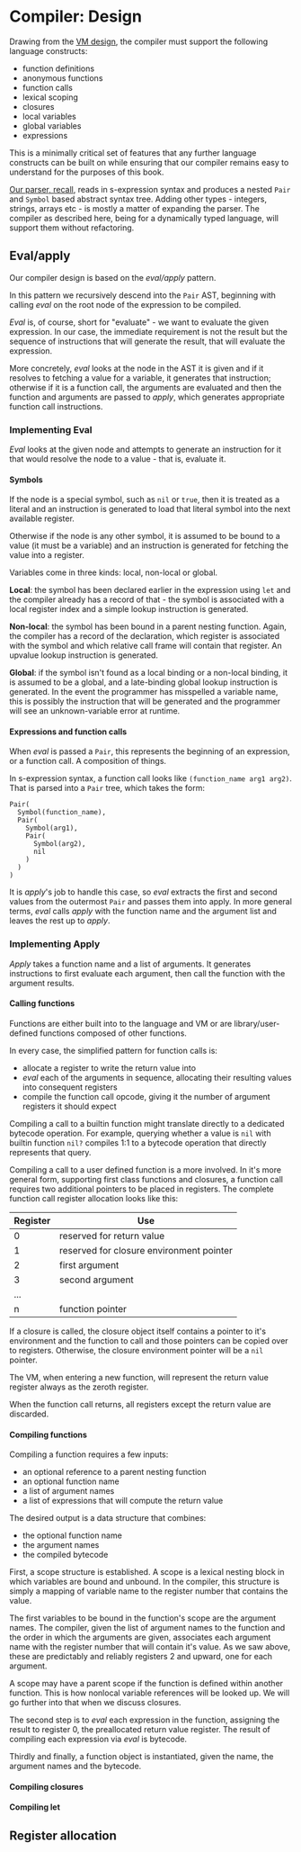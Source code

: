 # Compiler: Design

Drawing from the [VM design](./chapter-interp-vm-design.md), the compiler must
support the following language constructs:

* function definitions
* anonymous functions
* function calls
* lexical scoping
* closures
* local variables
* global variables
* expressions

This is a minimally critical set of features that any further language
constructs can be built on while ensuring that our compiler remains easy to
understand for the purposes of this book.

[Our parser, recall](./chapter-interp-parsing.md), reads in s-expression syntax
and produces a nested `Pair` and `Symbol` based abstract syntax tree. Adding
other types - integers, strings, arrays etc - is mostly a matter of expanding
the parser.  The compiler as described here, being for a dynamically typed
language, will support them without refactoring.

## Eval/apply

Our compiler design is based on the _eval/apply_ pattern.

In this pattern we recursively descend into the `Pair` AST, beginning with
calling _eval_ on the root node of the expression to be compiled.

_Eval_ is, of course, short for "evaluate" - we want to evaluate the given
expression. In our case, the immediate requirement is not the result but the
sequence of instructions that will generate the result, that will evaluate the
expression.

More concretely, _eval_ looks at the node in the AST it is given and if it
resolves to fetching a value for a variable, it generates that instruction;
otherwise if it is a function call, the arguments are evaluated and then the
function and arguments are passed to _apply_, which generates appropriate
function call instructions.

### Implementing Eval

_Eval_ looks at the given node and attempts to generate an instruction for it
that would resolve the node to a value - that is, evaluate it.

#### Symbols

If the node is a special symbol, such as `nil` or `true`, then it is treated as
a literal and an instruction is generated to load that literal symbol into the
next available register.

Otherwise if the node is any other symbol, it is assumed to be bound to a value
(it must be a variable) and an instruction is generated for fetching the value
into a register.

Variables come in three kinds: local, non-local or global.

**Local**: the symbol has been declared earlier in the expression using `let` and
the compiler already has a record of that - the symbol is associated with a
local register index and a simple lookup instruction is generated.

**Non-local**: the symbol has been bound in a parent nesting function. Again,
the compiler has a record of the declaration, which register is associated with
the symbol and which relative call frame will contain that register. An upvalue
lookup instruction is generated.

**Global**: if the symbol isn't found as a local binding or a non-local binding,
it is assumed to be a global, and a late-binding global lookup instruction is
generated. In the event the programmer has misspelled a variable name, this is
possibly the instruction that will be generated and the programmer will see an
unknown-variable error at runtime.

#### Expressions and function calls

When _eval_ is passed a `Pair`, this represents the beginning of an expression,
or a function call. A composition of things.

In s-expression syntax, a function call looks like `(function_name arg1 arg2)`.
That is parsed into a `Pair` tree, which takes the form:

```
Pair(
  Symbol(function_name),
  Pair(
    Symbol(arg1),
    Pair(
      Symbol(arg2),
      nil
    )
  )
)
```

It is _apply_'s job to handle this case, so _eval_ extracts the first and
second values from the outermost `Pair` and passes them into apply. In more
general terms, _eval_ calls _apply_ with the function name and the argument
list and leaves the rest up to _apply_.

### Implementing Apply

_Apply_ takes a function name and a list of arguments. It generates
instructions to first evaluate each argument, then call the function with the
argument results.

#### Calling functions

Functions are either built into to the language and VM or are
library/user-defined functions composed of other functions.

In every case, the simplified pattern for function calls is:

* allocate a register to write the return value into
* _eval_ each of the arguments in sequence, allocating their resulting values 
  into consequent registers
* compile the function call opcode, giving it the number of argument registers
  it should expect

Compiling a call to a builtin function might translate directly to a dedicated
bytecode operation. For example, querying whether a value is `nil` with builtin
function `nil?` compiles 1:1 to a bytecode operation that directly represents
that query.

Compiling a call to a user defined function is a more involved. In it's more
general form, supporting first class functions and closures, a function call
requires two additional pointers to be placed in registers. The complete
function call register allocation looks like this:

| Register | Use |
|----------|-----|
| 0 | reserved for return value |
| 1 | reserved for closure environment pointer |
| 2 | first argument |
| 3 | second argument |
| ... | |
| n | function pointer |

If a closure is called, the closure object itself contains a pointer to it's
environment and the function to call and those pointers can be copied over to
registers. Otherwise, the closure environment pointer will be a `nil` pointer.

The VM, when entering a new function, will represent the return value register
always as the zeroth register.

When the function call returns, all registers except the return value are
discarded.

#### Compiling functions

Compiling a function requires a few inputs:

* an optional reference to a parent nesting function
* an optional function name
* a list of argument names
* a list of expressions that will compute the return value

The desired output is a data structure that combines:

* the optional function name
* the argument names
* the compiled bytecode

First, a scope structure is established. A scope is a lexical nesting block in
which variables are bound and unbound. In the compiler, this structure is
simply a mapping of variable name to the register number that contains the
value.

The first variables to be bound in the function's scope are the argument names.
The compiler, given the list of argument names to the function and the order in
which the arguments are given, associates each argument name with the register
number that will contain it's value. As we saw above, these are predictably and
reliably registers 2 and upward, one for each argument.

A scope may have a parent scope if the function is defined within another
function. This is how nonlocal variable references will be looked up. We will
go further into that when we discuss closures.

The second step is to _eval_ each expression in the function, assigning the
result to register 0, the preallocated return value register. The result of
compiling each expression via _eval_ is bytecode.

Thirdly and finally, a function object is instantiated, given the name, the
argument names and the bytecode.

#### Compiling closures

#### Compiling let

## Register allocation
